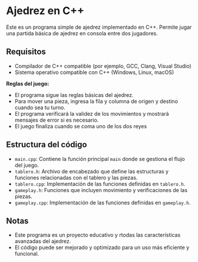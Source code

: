 # Ajedrez en C++

Este es un programa simple de ajedrez implementado en C++. Permite jugar una partida básica de ajedrez en consola entre dos jugadores.

## Requisitos

- Compilador de C++ compatible (por ejemplo, GCC, Clang, Visual Studio)
- Sistema operativo compatible con C++ (Windows, Linux, macOS)

**Reglas del juego:**
   - El programa sigue las reglas básicas del ajedrez.
   - Para mover una pieza, ingresa la fila y columna de origen y destino cuando sea tu turno.
   - El programa verificará la validez de los movimientos y mostrará mensajes de error si es necesario.
   - El juego finaliza cuando se coma uno de los dos reyes



## Estructura del código

- `main.cpp`: Contiene la función principal `main` donde se gestiona el flujo del juego.
- `tablero.h`: Archivo de encabezado que define las estructuras y funciones relacionadas con el tablero y las piezas.
- `tablero.cpp`: Implementación de las funciones definidas en `tablero.h`.
- `gameplay.h`: Funciones que incluyen movimiento y verificaciones de las piezas.
- `gameplay.cpp`: Implementación de las funciones definidas en `gameplay.h`.


## Notas

- Este programa es un proyecto educativo y rtodas las características avanzadas del ajedrez.
- El código puede ser mejorado y optimizado para un uso más eficiente y funcional.
